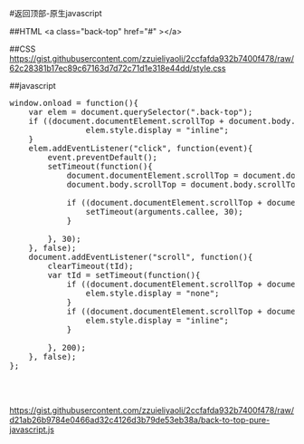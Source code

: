 #返回顶部-原生javascript

##HTML
\<a class="back-top" href="#" \>\</a\>

##CSS
https://gist.githubusercontent.com/zzuieliyaoli/2ccfafda932b7400f478/raw/62c28381b17ec89c67163d7d72c71d1e318e44dd/style.css

##javascript
<pre class="prettyprint">
window.onload = function(){
	var elem = document.querySelector(".back-top");
	if ((document.documentElement.scrollTop + document.body.scrollTop) >= 100){
				elem.style.display = "inline";
	}
	elem.addEventListener("click", function(event){
		event.preventDefault();
		setTimeout(function(){
			document.documentElement.scrollTop = document.documentElement.scrollTop - (document.documentElement.scrollTop / 3);
			document.body.scrollTop = document.body.scrollTop - (document.body.scrollTop / 3);

			if ((document.documentElement.scrollTop + document.body.scrollTop) > 0) {
				setTimeout(arguments.callee, 30);
			}

		}, 30);
	}, false);
	document.addEventListener("scroll", function(){
		clearTimeout(tId);
		var tId = setTimeout(function(){
			if ((document.documentElement.scrollTop + document.body.scrollTop) < 100) {
				elem.style.display = "none";
			}
			if ((document.documentElement.scrollTop + document.body.scrollTop) >= 100){
				elem.style.display = "inline";
			}

		}, 200);	
	}, false);
};



</pre>
https://gist.githubusercontent.com/zzuieliyaoli/2ccfafda932b7400f478/raw/d21ab26b9784e0466ad32c4126d3b79de53eb38a/back-to-top-pure-javascript.js


